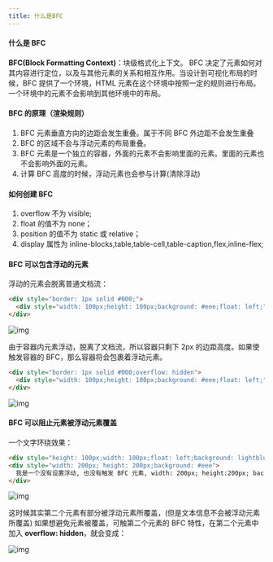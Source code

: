 ```yaml
---
title: 什么是BFC
---
```


#### 什么是 BFC

**BFC(Block Formatting Context)**：块级格式化上下文。
BFC 决定了元素如何对其内容进行定位，以及与其他元素的关系和相互作用。当设计到可视化布局的时候，BFC 提供了一个环境，HTML 元素在这个环境中按照一定的规则进行布局。一个环境中的元素不会影响到其他环境中的布局。

#### BFC 的原理（渲染规则）

1. BFC 元素垂直方向的边距会发生重叠。属于不同 BFC 外边距不会发生重叠
2. BFC 的区域不会与浮动元素的布局重叠。
3. BFC 元素是一个独立的容器，外面的元素不会影响里面的元素。里面的元素也不会影响外面的元素。
4. 计算 BFC 高度的时候，浮动元素也会参与计算(清除浮动)

#### 如何创建 BFC

1. overflow 不为 visible;
2. float 的值不为 none；
3. position 的值不为 static 或 relative；
4. display 属性为 inline-blocks,table,table-cell,table-caption,flex,inline-flex;

#### BFC 可以包含浮动的元素

浮动的元素会脱离普通文档流：

```html
<div style="border: 1px solid #000;">
  <div style="width: 100px;height: 100px;background: #eee;float: left;"></div>
</div>
```

![img](https://cdn.jsdelivr.net/gh/zrains/images/2022/02/v2-371eb702274af831df909b2c55d6a14b_720w-3bfa11d721af2ce894ecece8672b092d.png)

由于容器内元素浮动，脱离了文档流，所以容器只剩下 2px 的边距高度。如果使触发容器的 BFC，那么容器将会包裹着浮动元素。

```html
<div style="border: 1px solid #000;overflow: hidden">
  <div style="width: 100px;height: 100px;background: #eee;float: left;"></div>
</div>
```

![img](https://cdn.jsdelivr.net/gh/zrains/images/2022/02/v2-cc8365db5c9cc5ca003ce9afe88592e7_720w-06a29c7dd5f6a82c7fefacd1f5378a03.png)

#### BFC 可以阻止元素被浮动元素覆盖

一个文字环绕效果：

```html
<div style="height: 100px;width: 100px;float: left;background: lightblue">我是一个左浮动的元素</div>
<div style="width: 200px; height: 200px;background: #eee">
  我是一个没有设置浮动, 也没有触发 BFC 元素, width: 200px; height:200px; background: #eee;
</div>
```

![img](https://cdn.jsdelivr.net/gh/zrains/images/2022/02/v2-dd3e636d73682140bf4a781bcd6f576b_720w-6f5b73783d5c385220e725ae2bf73f19.png)

这时候其实第二个元素有部分被浮动元素所覆盖，(但是文本信息不会被浮动元素所覆盖) 如果想避免元素被覆盖，可触第二个元素的 BFC 特性，在第二个元素中加入 **overflow: hidden**，就会变成：

![img](https://cdn.jsdelivr.net/gh/zrains/images/2022/02/v2-5ebd48f09fac875f0bd25823c76ba7fa_720w-5ebd48f09fac875f0bd25823c76ba7fa.png)
